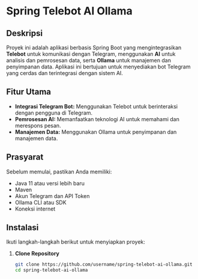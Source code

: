 # Spring Telebot AI Ollama

## Deskripsi

Proyek ini adalah aplikasi berbasis Spring Boot yang mengintegrasikan **Telebot** untuk komunikasi dengan Telegram, menggunakan **AI** untuk analisis dan pemrosesan data, serta **Ollama** untuk manajemen dan penyimpanan data. Aplikasi ini bertujuan untuk menyediakan bot Telegram yang cerdas dan terintegrasi dengan sistem AI.

## Fitur Utama

- **Integrasi Telegram Bot:** Menggunakan Telebot untuk berinteraksi dengan pengguna di Telegram.
- **Pemrosesan AI:** Memanfaatkan teknologi AI untuk memahami dan merespons pesan.
- **Manajemen Data:** Menggunakan Ollama untuk penyimpanan dan manajemen data.

## Prasyarat

Sebelum memulai, pastikan Anda memiliki:

- Java 11 atau versi lebih baru
- Maven
- Akun Telegram dan API Token
- Ollama CLI atau SDK
- Koneksi internet

## Instalasi

Ikuti langkah-langkah berikut untuk menyiapkan proyek:

1. **Clone Repository**

   ```bash
   git clone https://github.com/username/spring-telebot-ai-ollama.git
   cd spring-telebot-ai-ollama
